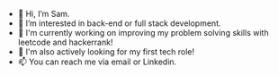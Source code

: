 - 👋 Hi, I’m Sam.
- 👀 I’m interested in back-end or full stack development.
- 🌱 I'm currently working on improving my problem solving skills with leetcode and hackerrank!
- 💞️ I'm also actively looking for my first tech role!
- 📫 You can reach me via email or Linkedin. 

<!---
TheRoboticEngineer/TheRoboticEngineer is a ✨ special ✨ repository because its `README.md` (this file) appears on your GitHub profile.
You can click the Preview link to take a look at your changes.
--->
